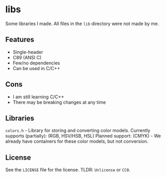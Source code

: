 # libs

Some libraries I made. 
All files in the `lib` directory were not made by me. 

## Features

- Single-header
- C89 (ANSI C)
- Few/no dependencies
- Can be used in C/C++

## Cons

- I am still learning C/C++
- There may be breaking changes at any time

## Libraries

`colors.h` - Library for storing and converting color models.
Currently supports (partially): (RGB, HSV/HSB, HSL) 
Planned support: (CMYK) - We already have containers for these color models, but not conversion.

## License
See the `LICENSE` file for the license. 
TLDR: `Unlicense` or `CC0`. 
